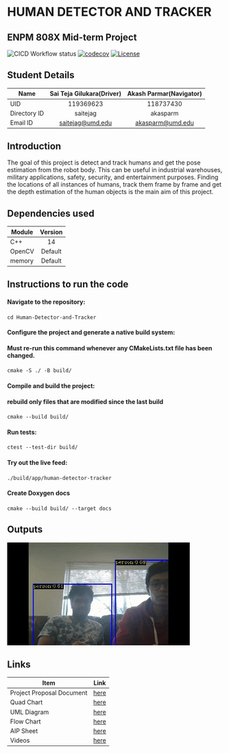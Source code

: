 # HUMAN DETECTOR AND TRACKER 

## ENPM 808X Mid-term Project
![CICD Workflow status](https://github.com/saiteja12-g/Human-Detector-and-Tracker/actions/workflows/run-unit-test-and-upload-codecov.yml/badge.svg)
[![codecov](https://codecov.io/gh/saiteja12-g/Human-Detector-and-Tracker/branch/development_branch_v2/graph/badge.svg)](https://codecov.io/gh/saiteja12-g/Human-Detector-and-Tracker)
[![License](https://img.shields.io/badge/license-MIT-blue.svg)](LICENSE)

## Student Details

|Name|Sai Teja Gilukara(Driver)|Akash Parmar(Navigator)|
|---|:---:|:---:|
|UID|119369623|118737430|
|Directory ID|saitejag|akasparm|
|Email ID|saitejag@umd.edu|akasparm@umd.edu

## Introduction

The goal of this project is detect and track humans and get the pose estimation from the robot body. This can be useful in industrial warehouses, military applications, safety, security, and entertainment purposes. Finding the locations of all instances of humans, track them frame by frame and get the depth estimation of the human objects is the main aim of this project.

## Dependencies used

|Module|Version|
|---|:---:|
|C++|14|
|OpenCV|Default|
|memory|Default|

## Instructions to run the code

#### Navigate to the repository: 

```  
cd Human-Detector-and-Tracker
```
#### Configure the project and generate a native build system:
  #### Must re-run this command whenever any CMakeLists.txt file has been changed.
  ```
  cmake -S ./ -B build/
  ```

#### Compile and build the project:
  #### rebuild only files that are modified since the last build
  ```
  cmake --build build/
  ```
#### Run tests:
  ```
  ctest --test-dir build/
  ```

#### Try out the live feed:
  ```
  ./build/app/human-detector-tracker
  ```

#### Create Doxygen docs
  ```
  cmake --build build/ --target docs
  ```

## Outputs
<!-- ![Output](Phase0/output.gif) -->
![alt text](phase0/output.gif?raw=true)

## Links

|Item|Link|
|---|:---:|
|Project Proposal Document|[here](/Proposal/Project_Proposal.pdf)|
|Quad Chart|[here](/Proposal/quad%20chart.pdf)|
|UML Diagram|[here](/UML/revised/Revised%20UML_diagram.pdf)|
|Flow Chart|[here](/Proposal/Flowchart.pdf)|
|AIP Sheet|[here](https://docs.google.com/spreadsheets/u/0/d/1XzHJKPvlp2NBZCuSRj7cfIvq3t03doPlDkwKnDLFQbU/edit?pli=1#gid=1967651968)|
|Videos|[here](https://drive.google.com/drive/folders/1_GK_JMNFahxSQeobAj8jg4wJFANAf9b8?usp=sharing)|
